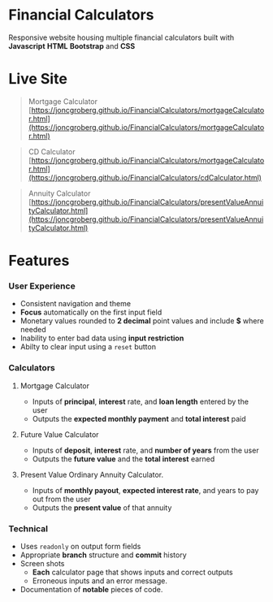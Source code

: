 # Financial Calculators

Responsive website housing multiple financial calculators built with **Javascript** **HTML** **Bootstrap** and **CSS**

# Live Site

> Mortgage Calculator [https://joncgroberg.github.io/FinancialCalculators/mortgageCalculator.html](https://joncgroberg.github.io/FinancialCalculators/mortgageCalculator.html)

> CD Calculator [https://joncgroberg.github.io/FinancialCalculators/mortgageCalculator.html](https://joncgroberg.github.io/FinancialCalculators/cdCalculator.html)

> Annuity Calculator [https://joncgroberg.github.io/FinancialCalculators/presentValueAnnuityCalculator.html](https://joncgroberg.github.io/FinancialCalculators/presentValueAnnuityCalculator.html)

# Features

### User Experience

- Consistent navigation and theme
- **Focus** automatically on the first input field
- Monetary values rounded to **2 decimal** point values and include **$** where needed
- Inability to enter bad data using **input restriction**
- Abilty to clear input using a `reset` button

### Calculators

1. Mortgage Calculator

   - Inputs of **principal**, **interest** rate, and **loan length** entered by the user
   - Outputs the **expected monthly payment** and **total interest** paid

2. Future Value Calculator

   - Inputs of **deposit**, **interest** rate, and **number of years** from the user
   - Outputs the **future value** and the **total interest** earned

3. Present Value Ordinary Annuity Calculator.

   - Inputs of **monthly payout**, **expected interest rate**, and years to pay out from
     the user
   - Outputs the **present value** of that annuity

### Technical

- Uses `readonly` on output form fields
- Appropriate **branch** structure and **commit** history
- Screen shots
  - **Each** calculator page that shows inputs and correct outputs
  - Erroneous inputs and an error message.
- Documentation of **notable** pieces of code.
